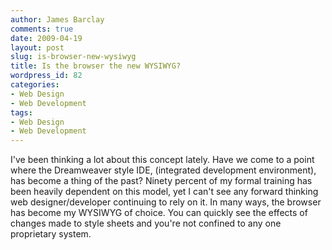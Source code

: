 ```yaml
---
author: James Barclay
comments: true
date: 2009-04-19
layout: post
slug: is-browser-new-wysiwyg
title: Is the browser the new WYSIWYG?
wordpress_id: 82
categories:
- Web Design
- Web Development
tags:
- Web Design
- Web Development
---
```


I've been thinking a lot about this concept lately. Have we come to a point where the Dreamweaver style IDE, (integrated development environment), has become a thing of the past? Ninety percent of my formal training has been heavily dependent on this model, yet I can't see any forward thinking web designer/developer continuing to rely on it. In many ways, the browser has become my WYSIWYG of choice. You can quickly see the effects of changes made to style sheets and you're not confined to any one proprietary system.
